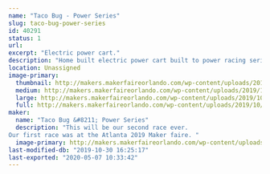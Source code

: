 ```yaml
---
name: "Taco Bug - Power Series"
slug: taco-bug-power-series
id: 40291
status: 1
url: 
excerpt: "Electric power cart."
description: "Home built electric power cart built to power racing series specs."
location: Unassigned
image-primary:
  thumbnail: http://makers.makerfaireorlando.com/wp-content/uploads/2019/10/TACO-BUG-Logo-And-Name-1-150x150.png
  medium: http://makers.makerfaireorlando.com/wp-content/uploads/2019/10/TACO-BUG-Logo-And-Name-1-300x232.png
  large: http://makers.makerfaireorlando.com/wp-content/uploads/2019/10/TACO-BUG-Logo-And-Name-1-1024x791.png
  full: http://makers.makerfaireorlando.com/wp-content/uploads/2019/10/TACO-BUG-Logo-And-Name-1.png
maker:
  name: "Taco Bug &#8211; Power Series"
  description: "This will be our second race ever. 
Our first race was at the Atlanta 2019 Maker faire. "
  image-primary: http://makers.makerfaireorlando.com/wp-content/uploads/2019/10/TACO-BUG-Logo-And-Name-1024x791.png
last-modified-db: "2019-10-30 16:25:17"
last-exported: "2020-05-07 10:33:42"
---
```

